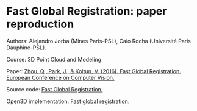 # Fast Global Registration: paper reproduction

Authors: Alejandro Jorba (Mines Paris-PSL), Caio Rocha (Université Paris Dauphine-PSL).

Course: 3D Point Cloud and Modeling

Paper: [Zhou, Q., Park, J., & Koltun, V. (2016). Fast Global Registration. European Conference on Computer Vision.](https://vladlen.info/papers/fast-global-registration.pdf)

Source code: [Fast Global Registration.](https://github.com/isl-org/FastGlobalRegistration)

Open3D implementation: [Fast global registration.](https://www.open3d.org/html/tutorial/Advanced/global_registration.html#Fast-global-registration)